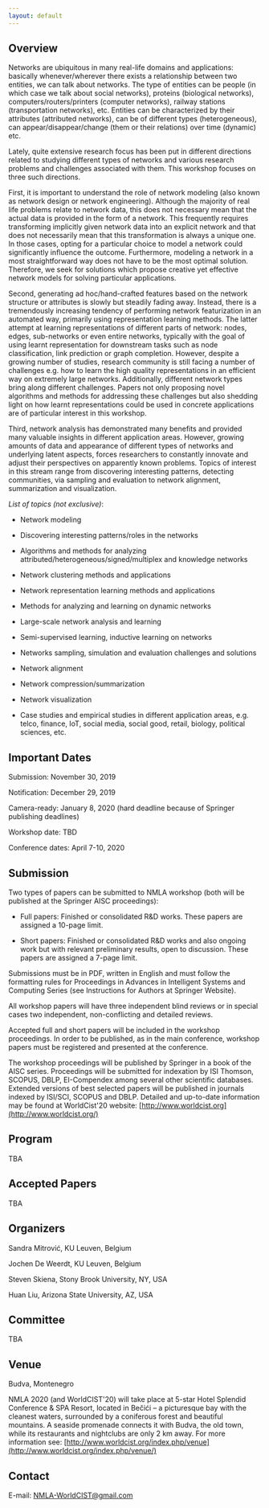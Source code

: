 ```yaml
---
layout: default
---
```


<!---
Text can be **bold**, _italic_, or ~~strikethrough~~.

[Link to another page](./another-page.html).

-->

## Overview

<!---
> This is a blockquote following a header.
>
> When something is important enough, you do it even if the odds are not in your favor.
-->

Networks are ubiquitous in many real-life domains and applications: basically whenever/wherever there exists a relationship between two entities, we can talk about networks. The type of entities can be people (in which case we talk about social networks), proteins (biological networks), computers/routers/printers (computer networks), railway stations (transportation networks), etc. Entities can 
be characterized by their attributes (attributed networks), can be of different types (heterogeneous), can appear/disappear/change (them or their relations) over time (dynamic) etc.

Lately, quite extensive research focus has been put in different directions related to studying different types of networks and various research problems and challenges associated with them. This workshop focuses on three such directions.

First, it is important to understand the role of network modeling (also known as network design or network engineering). Although the 
majority of real life problems relate to network data, this does not necessary mean that the actual data is provided in the form of a network. This frequently requires transforming implicitly given network data into an explicit network and that does not necessarily mean that this transformation is always a unique one. In those cases, opting for a particular choice to model a network could significantly influence the outcome. Furthermore, modeling a network in a most straightforward way does not have to be the most optimal solution. Therefore, we seek for solutions which propose creative yet effective network models for solving particular applications. 

Second, generating ad hoc/hand-crafted features based on the network structure or attributes is slowly but steadily fading away. Instead, there is a tremendously increasing tendency of performing network featurization in an automated way, primarily using representation learning methods. The latter attempt at learning representations of different parts of network: nodes, edges, sub-networks or even entire networks, typically with the goal of using learnt representation for downstream tasks such as node classification, link prediction or graph completion. However, despite a growing number of studies, research community is still facing a number of challenges e.g. how to learn the high quality representations in an efficient way on extremely large networks. Additionally, different network types bring along different challenges. Papers not only proposing novel algorithms and methods for addressing these challenges but also shedding light on how learnt representations could be used in concrete applications are of particular interest in this workshop. 

Third, network analysis has demonstrated many benefits and provided many valuable insights in different application areas. However, growing amounts of data and appearance of different types of networks and underlying latent aspects, forces researchers to constantly innovate and adjust their perspectives on apparently known problems. Topics of interest in this stream range from discovering interesting patterns, detecting communities, via sampling and evaluation to network alignment, summarization and visualization.


_List of topics (not exclusive)_: 

* Network	modeling

* Discovering	interesting	patterns/roles in	the	networks

* Algorithms and methods for analyzing attributed/heterogeneous/signed/multiplex and knowledge networks	

* Network	clustering methods and	applications

* Network	representation learning methods	and	applications

* Methods	for	analyzing	and	learning on dynamic	networks

* Large-scale	network	analysis and learning

* Semi-supervised	learning, inductive	learning on networks

* Networks sampling, simulation and evaluation challenges and solutions

* Network	alignment	

* Network	compression/summarization

* Network	visualization

* Case studies and empirical studies in different	application	areas, e.g.	telco, finance, IoT, social	media, social	good,	retail,	biology,	political	sciences,	etc.

## Important Dates

Submission: November 30, 2019 

Notification: December 29, 2019

Camera-ready: January 8, 2020 (hard deadline because of Springer publishing deadlines)

Workshop date: TBD

Conference dates: April 7-10, 2020

## <a name="Submission"></a> Submission

Two types of papers can be submitted to NMLA workshop (both will be published at the Springer AISC proceedings):

* Full papers: Finished or consolidated R&D works. These papers are assigned a 10-page limit.

* Short papers: Finished or consolidated R&D works and also ongoing work but with relevant preliminary results, open to discussion. These papers are assigned a 7-page limit.

Submissions must be in PDF, written in English and must follow the formatting rules for Proceedings in Advances in Intelligent Systems and Computing Series (see Instructions for Authors at Springer Website).

<!---
The version of papers for evaluation by the Program Committee, saved in PDF format, must not include identification, e-mail and affiliation of the authors. This information must only be available in the camera-ready version of accepted papers, saved in Word or Latex format and also in PDF format. 

To submit or upload a paper please go to: 
-->


All workshop papers will have three independent blind reviews or in special cases two independent, non-conflicting and detailed reviews.

Accepted full and short papers will be included in the workshop proceedings. In order to be published, as in the main conference, workshop papers must be registered and presented at the conference. 
<!---
Camera-ready version of accepted papers must include identification, e-mail and affiliation of the authors and it must be accompanied by the Consent to Publish form filled out, in a ZIP file, and uploaded at the conference management system.
-->

The workshop proceedings will be published by Springer in a book of the AISC series. Proceedings will be submitted for indexation by ISI Thomson, SCOPUS, DBLP, EI-Compendex among several other scientific databases. Extended versions of best selected papers will be published in journals indexed by ISI/SCI, SCOPUS and DBLP. Detailed and up-to-date information may be found at WorldCist'20 website:
[http://www.worldcist.org](http://www.worldcist.org/)


## Program
TBA

## Accepted Papers
TBA

## Organizers
Sandra	Mitrović, KU Leuven, Belgium

Jochen De Weerdt, KU Leuven, Belgium

Steven Skiena, Stony Brook University, NY, USA

Huan Liu, Arizona State University, AZ, USA

## Committee
<!---
Rémy Cazabet,	Université	de	Lyon,	France
-->

<!---
Huijuan	Wang,	Delft	University	of	Technology,	The	Netherlands
Mohammad	Al	Hasan,	Purdue	University,	IN,	USA
Eric	Cambria,	Nanyang	Technoological	University,	Singapore
Aleksandar	Bojchevski,	Technical	University	Munich,	Germany
Roy	Ka-Wei	Lee,	University	of	Saskatchewan,	Canada
Martin	Atzmueller,	Tilburg	University,	The	Netherlands
Leto	Peel,	Univesite	Catholique	de	Louvain,	Belgium
Brian	Keegan,	University	of	Colorado	Boulder,	CO,	USA
Palash	Goyal,	University	of	Southern	California,	CA,	USA
Barbara	Poblete,	University	of		Chile,	Chile
Davide	Mottin,	Aarhus	University,		Denmark
Aris	Anagnostopoulos,	Sapienza	University	of	Rome,	Italy
Jan	Ramon,	INRIA,	France
Hocine	Cherifi,	University	of	Burgundy,	France
Polina	Rosenshtein,	Aalto	University,	Finland
Junting	Ye, Facebook,	CA,	USA
Nicolas	Kourtellis,	Telefonica	Research,	Spain
Sanja	Šćepanović,	Bell Labs	Cambridge,	UK	
Zhana	Kuncheva,	C4X	Discovery,	London,	UK
Roya	Imani	Giglou,	KU	Leuven,	Belgium
Sanja	Brdar,	University	of	Novi	Sad,	Serbia
-->
TBA

## Venue
Budva, Montenegro

NMLA 2020 (and WorldCIST'20) will take place at 5-star Hotel Splendid Conference & SPA Resort, located in Bečići – a picturesque bay with the cleanest waters, surrounded by a coniferous forest and beautiful mountains. A seaside promenade connects it with Budva, the old town, while its restaurants and nightclubs are only 2 km away.
For more information see: [http://www.worldcist.org/index.php/venue](http://www.worldcist.org/index.php/venue/)


## Contact
E-mail: <a href="mailto:NMLA-WorldCIST@gmail.com">NMLA-WorldCIST@gmail.com</a>


<!---
### Header 3

```js
// Javascript code with syntax highlighting.
var fun = function lang(l) {
  dateformat.i18n = require('./lang/' + l)
  return true;
}
```

```ruby
# Ruby code with syntax highlighting
GitHubPages::Dependencies.gems.each do |gem, version|
  s.add_dependency(gem, "= #{version}")
end
```

#### Header 4

*   This is an unordered list following a header.
*   This is an unordered list following a header.
*   This is an unordered list following a header.

##### Header 5

1.  This is an ordered list following a header.
2.  This is an ordered list following a header.
3.  This is an ordered list following a header.

###### Header 6

| head1        | head two          | three |
|:-------------|:------------------|:------|
| ok           | good swedish fish | nice  |
| out of stock | good and plenty   | nice  |
| ok           | good `oreos`      | hmm   |
| ok           | good `zoute` drop | yumm  |

### There's a horizontal rule below this.

* * *

### Here is an unordered list:

*   Item foo
*   Item bar
*   Item baz
*   Item zip

### And an ordered list:

1.  Item one
1.  Item two
1.  Item three
1.  Item four

### And a nested list:

- level 1 item
  - level 2 item
  - level 2 item
    - level 3 item
    - level 3 item
- level 1 item
  - level 2 item
  - level 2 item
  - level 2 item
- level 1 item
  - level 2 item
  - level 2 item
- level 1 item

### Small image

![Octocat](https://github.githubassets.com/images/icons/emoji/octocat.png)

### Large image

![Branching](https://guides.github.com/activities/hello-world/branching.png)


### Definition lists can be used with HTML syntax.

<dl>
<dt>Name</dt>
<dd>Godzilla</dd>
<dt>Born</dt>
<dd>1952</dd>
<dt>Birthplace</dt>
<dd>Japan</dd>
<dt>Color</dt>
<dd>Green</dd>
</dl>




```
Long, single-line code blocks should not wrap. They should horizontally scroll if they are too long. This line should be long enough to demonstrate this.
```

```
The final element.
```
-->
